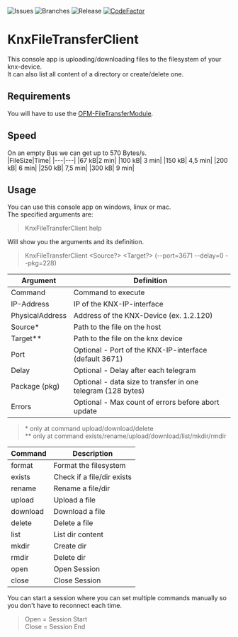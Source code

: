 ![Issues](https://badgen.net/github/open-issues/OpenKNX/KnxFileTransferClient)
![Branches](https://badgen.net/github/branches/OpenKNX/KnxFileTransferClient)
![Release](https://badgen.net/github/release/OpenKNX/KnxFileTransferClient)
[![CodeFactor](https://www.codefactor.io/repository/github/openknx/KnxFileTransferClient/badge)](https://www.codefactor.io/repository/github/openknx/KnxFileTransferClient)

# KnxFileTransferClient

This console app is uploading/downloading files to the filesystem of your knx-device.  
It can also list all content of a directory or create/delete one.  


## Requirements
You will have to use the [OFM-FileTransferModule](https://github.com/OpenKNX/OFM-FileTransferModule).  

## Speed
On an empty Bus we can get up to 570 Bytes/s.  
|FileSize|Time|
|---|---|
|67 kB|2 min|
|100 kB| 3 min|
|150 kB| 4,5 min|
|200 kB| 6 min|
|250 kB| 7,5 min|
|300 kB| 9 min|

## Usage
You can use this console app on windows, linux or mac.  
The specified arguments are:  
>KnxFileTransferClient help

Will show you the arguments and its definition.

>KnxFileTransferClient <Command> <IP-Address> <PhysicalAddress> <Source?> <Target?> (--port=3671 --delay=0 --pkg=228)

|Argument|Definition|
|---|---|
|Command|Command to execute|
|IP-Address|IP of the KNX-IP-interface|
|PhysicalAddress|Address of the KNX-Device (ex. 1.2.120)|
|Source*|Path to the file on the host|
|Target**|Path to the file on the knx device|
|Port|Optional - Port of the KNX-IP-interface (default 3671)|
|Delay|Optional - Delay after each telegram|
|Package (pkg)|Optional - data size to transfer in one telegram (128 bytes)|
|Errors|Optional - Max count of errors before abort update|

>\*  only at command upload/download/delete  
>** only at command exists/rename/upload/download/list/mkdir/rmdir


|Command|Description|
|---|---|
|format|Format the filesystem|
|exists|Check if a file/dir exists|
|rename|Rename a file/dir|
|upload|Upload a file|
|download|Download a file|
|delete|Delete a file|
|list|List dir content|
|mkdir|Create dir|
|rmdir|Delete dir|
|open|Open Session|
|close|Close Session|

You can start a session where you can set multiple commands manually so you don't have to reconnect each time.  

>Open  = Session Start  
>Close = Session End